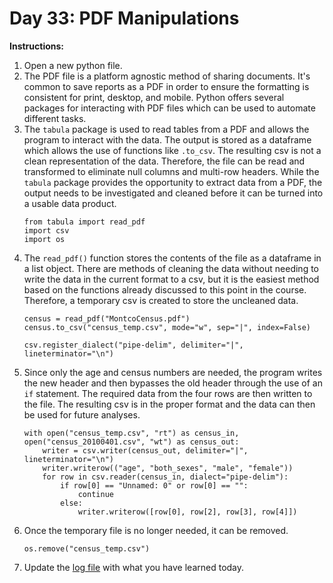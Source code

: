# Day 33: PDF Manipulations
**Instructions:** 
1. Open a new python file.
2. The PDF file is a platform agnostic method of sharing documents. It's common to save reports as a PDF in order to ensure the formatting is consistent for print, desktop, and mobile. Python offers several packages for interacting with PDF files which can be used to automate different tasks.
3. The `tabula` package is used to read tables from a PDF and allows the program to interact with the data. The output is stored as a dataframe which allows the use of functions like `.to_csv`. The resulting csv is not a clean representation of the data. Therefore, the file can be read and transformed to eliminate null columns and multi-row headers. While the `tabula` package provides the opportunity to extract data from a PDF, the output needs to be investigated and cleaned before it can be turned into a usable data product.
    ```
    from tabula import read_pdf
    import csv
    import os
    ```
4. The `read_pdf()` function stores the contents of the file as a dataframe in a list object. There are methods of cleaning the data without needing to write the data in the current format to a csv, but it is the easiest method based on the functions already discussed to this point in the course. Therefore, a temporary csv is created to store the uncleaned data.
    ```
    census = read_pdf("MontcoCensus.pdf")
    census.to_csv("census_temp.csv", mode="w", sep="|", index=False)

    csv.register_dialect("pipe-delim", delimiter="|", lineterminator="\n")
    ```
5. Since only the age and census numbers are needed, the program writes the new header and then bypasses the old header through the use of an `if` statement. The required data from the four rows are then written to the file. The resulting csv is in the proper format and the data can then be used for future analyses.
    ```
    with open("census_temp.csv", "rt") as census_in, open("census_20100401.csv", "wt") as census_out:
        writer = csv.writer(census_out, delimiter="|", lineterminator="\n")
        writer.writerow(("age", "both_sexes", "male", "female"))
        for row in csv.reader(census_in, dialect="pipe-delim"):
            if row[0] == "Unnamed: 0" or row[0] == "":
                continue
            else:
                writer.writerow([row[0], row[2], row[3], row[4]])
    ```
6. Once the temporary file is no longer needed, it can be removed.
    ```
    os.remove("census_temp.csv")
    ```
7. Update the [log file](../../../../Downloads/100DaysPython-master%203/log.md) with what you have learned today.